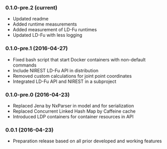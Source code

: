 ### 0.1.0-pre.2 (current)
- Updated readme
- Added runtime measurements
- Added measurement of LD-Fu runtimes
- Updated LD-Fu with less logging

### 0.1.0-pre.1 (2016-04-27)
- Fixed bash script that start Docker containers with non-default commands
- Include NIREST LD-Fu API in distribution
- Removed custom calculations for joint point coordinates
- Integrated LD-Fu API and NIREST in a subproject

### 0.1.0-pre.0 (2016-04-23)
- Replaced Jena by NxParser in model and for serialization
- Replaced Concurrent Linked Hash Map by Caffeine cache
- Introduced LDP containers for container resources in API

### 0.0.1 (2016-04-23)
- Preparation release based on all prior developed and working features
